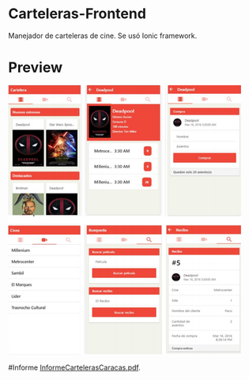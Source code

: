 # Carteleras-Frontend
Manejador de carteleras de cine. Se usó Ionic framework.

# Preview
![alt tag](https://github.com/Ricardo96r/Carteleras-Frontend/blob/master/informacion/Preview.png)

#Informe
[InformeCartelerasCaracas.pdf](https://raw.githubusercontent.com/Ricardo96r/Carteleras-Frontend/master/informacion/InformeCartelerasCaracas.pdf).
